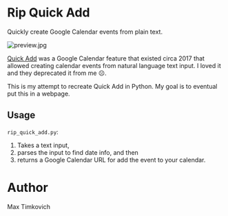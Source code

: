 # Rip Quick Add

Quickly create Google Calendar events from plain text.

![preview.jpg](https://raw.githubusercontent.com/mtimkovich/rip_quick_add/main/preview.jpg)

[Quick Add][article] was a Google Calendar feature that existed circa 2017 that allowed creating calendar events from natural language text input. I loved it and they deprecated it from me ☹️.

This is my attempt to recreate Quick Add in Python. My goal is to eventual put this in a webpage.

## Usage

`rip_quick_add.py`:
1. Takes a text input,
2. parses the input to find date info, and then
3. returns a Google Calendar URL for add the event to your calendar.

# Author

Max Timkovich

[article]: https://gsuitetips.com/tips/calendar/use-quick-add-to-speed-up-google-calendar-entries/

